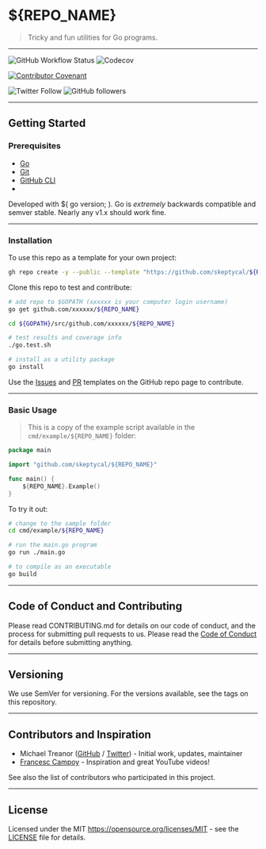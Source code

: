 # ${REPO_NAME}

> Tricky and fun utilities for Go programs.

---

![GitHub Workflow Status](https://img.shields.io/github/workflow/status/skeptycal/${REPO_NAME}/Go) ![Codecov](https://img.shields.io/codecov/c/github/skeptycal/${REPO_NAME})

[![Contributor Covenant](https://img.shields.io/badge/Contributor%20Covenant-v1.4%20adopted-ff69b4.svg)](code-of-conduct.md)

![Twitter Follow](https://img.shields.io/twitter/follow/skeptycal.svg?label=%40skeptycal&style=social) ![GitHub followers](https://img.shields.io/github/followers/skeptycal.svg?style=social)

---

## Getting Started

### Prerequisites

-   [Go](https://golang.org/)
-   [Git](https://git-scm.com/)
-   [GitHub CLI](https://cli.github.com/)
-

Developed with $( go version; ). Go is _extremely_ backwards compatible and semver stable. Nearly any v1.x should work fine.

---

### Installation

To use this repo as a template for your own project:

```sh
gh repo create -y --public --template "https://github.com/skeptycal/${REPO_NAME}"
```

Clone this repo to test and contribute:

```bash
# add repo to $GOPATH (xxxxxx is your computer login username)
go get github.com/xxxxxx/${REPO_NAME}

cd ${GOPATH}/src/github.com/xxxxxx/${REPO_NAME}

# test results and coverage info
./go.test.sh

# install as a utility package
go install

```

Use the [Issues][issues] and [PR][pr] templates on the GitHub repo page to contribute.

---

### Basic Usage

> This is a copy of the example script available in the `cmd/example/${REPO_NAME}` folder:

```go
package main

import "github.com/skeptycal/${REPO_NAME}"

func main() {
    ${REPO_NAME}.Example()
}

```

To try it out:

```sh
# change to the sample folder
cd cmd/example/${REPO_NAME}

# run the main.go program
go run ./main.go

# to compile as an executable
go build
```

---

## Code of Conduct and Contributing

Please read CONTRIBUTING.md for details on our code of conduct, and the process for submitting pull requests to us. Please read the [Code of Conduct](CODE_OF_CONDUCT.md) for details before submitting anything.

---

## Versioning

We use SemVer for versioning. For the versions available, see the tags on this repository.

---

## Contributors and Inspiration

-   Michael Treanor ([GitHub][github] / [Twitter][twitter]) - Initial work, updates, maintainer
-   [Francesc Campoy][campoy] - Inspiration and great YouTube videos!

See also the list of contributors who participated in this project.

---

## License

Licensed under the MIT <https://opensource.org/licenses/MIT> - see the [LICENSE](LICENSE) file for details.

[twitter]: (https://www.twitter.com/skeptycal)
[github]: (https://github.com/skeptycal)
[campoy]: (https://github.com/campoy)
[fatih]: (https://github.com/fatih/color)
[issues]: (https://github.com/skeptycal/${REPO_NAME}/issues)
[pr]: (https://github.com/skeptycal/${REPO_NAME}/pulls)
